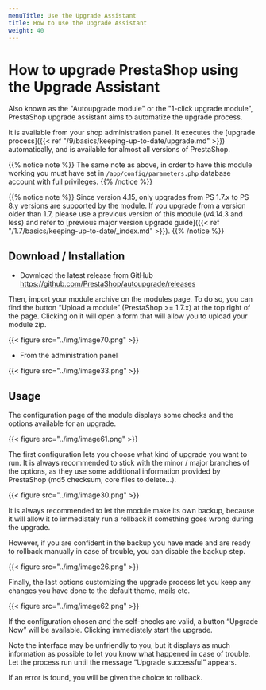 ```yaml
---
menuTitle: Use the Upgrade Assistant
title: How to use the Upgrade Assistant
weight: 40
---
```


# How to upgrade PrestaShop using the Upgrade Assistant

Also known as the "Autoupgrade module" or the "1-click upgrade module", PrestaShop upgrade assistant aims to automatize the upgrade process.

It is available from your shop administration panel. It executes the [upgrade process]({{< ref "/9/basics/keeping-up-to-date/upgrade.md" >}}) automatically, and is available for almost all versions of PrestaShop.

{{% notice note %}}
The same note as above, in order to have this module working you must have set in `/app/config/parameters.php` database account with full privileges.
{{% /notice %}}

{{% notice note %}}
Since version 4.15, only upgrades from PS 1.7.x to PS 8.y versions are supported by the module. 
If you upgrade from a version older than 1.7, please use a previous version of this module (v4.14.3 and less) and refer to [previous major version upgrade guide]({{< ref "/1.7/basics/keeping-up-to-date/_index.md" >}}).
{{% /notice %}}

## Download / Installation

- Download the latest release from GitHub https://github.com/PrestaShop/autoupgrade/releases

Then, import your module archive on the modules page. To do so, you can find the button “Upload a module” (PrestaShop >= 1.7.x) at the top right of the page. Clicking on it will open a form that will allow you to upload your module zip.

{{< figure src="../img/image70.png" >}}

- From the administration panel

{{< figure src="../img/image33.png" >}}

## Usage

The configuration page of the module displays some checks and the options available for an upgrade.

{{< figure src="../img/image61.png" >}}

The first configuration lets you choose what kind of upgrade you want to run. It is always recommended to stick with the minor / major branches of the options, as they use some additional information provided by PrestaShop (md5 checksum, core files to delete...).

{{< figure src="../img/image30.png" >}}

It is always recommended to let the module make its own backup, because it will allow it to immediately run a rollback if something goes wrong during the upgrade.

However, if you are confident in the backup you have made and are ready to rollback manually in case of trouble, you can disable the backup step.

{{< figure src="../img/image26.png" >}}

Finally, the last options customizing the upgrade process let you keep any changes you have done to the default theme, mails etc.

{{< figure src="../img/image62.png" >}}

If the configuration chosen and the self-checks are valid, a button “Upgrade Now” will be available. Clicking immediately start the upgrade.

Note the interface may be unfriendly to you, but it displays as much information as possible to let you know what happened in case of trouble. Let the process run until the message “Upgrade successful” appears.

If an error is found, you will be given the choice to rollback.
